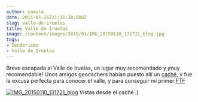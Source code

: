 ```yaml
---
author: yamila
date: 2015-01-26T21:16:38.000Z
slug: valle-de-iruelas
title: Valle de Iruelas
image: /content/images/2015/01/IMG_20150110_131721_blog.jpg
tags:
- Senderismo
- Valle de Iruelas
---
```



Breve escapada al Valle de Iruelas, un lugar muy recomendado y ¡muy recomendable! Unos amigos geocachers habían puesto allí un [caché](http:/www.geocaching.com/geocache/GC5JA47_burguillo-on-the-rocks), y fue la excusa perfecta para conocer el valle, y para conseguir mi primer [FTF](http:/www.geocaching.com/seek/log.aspx?LUID=1b8b55f4-edb9-4d2e-9027-9dbfd7e03369)

[![IMG_20150110_131721_blog](/content/images/2015/01/IMG_20150110_131721_blog.jpg#full)](/content/images/2015/01/IMG_20150110_131721_blog.jpg#small)
Vistas desde el caché :)


